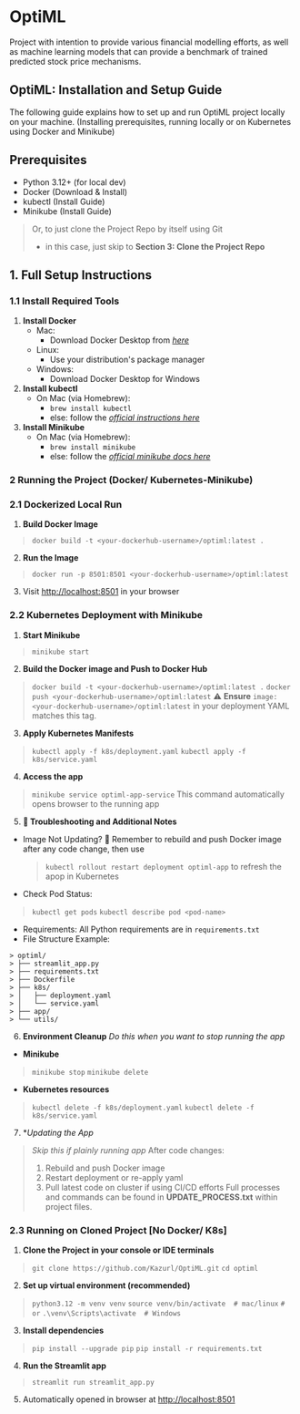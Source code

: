 # OptiML
Project with intention to provide various financial modelling efforts, as well as machine learning models that can provide a benchmark of trained predicted stock price mechanisms.

## OptiML: Installation and Setup Guide
The following guide explains how to set up and run OptiML project locally on your machine. (Installing prerequisites, running locally or on Kubernetes using Docker and Minikube)

## Prerequisites
- Python 3.12+ (for local dev)
- Docker (Download & Install)
- kubectl (Install Guide)
- Minikube (Install Guide)
> Or, to just clone the Project Repo by itself using Git
> - in this case, just skip to **Section 3: Clone the Project Repo**

## 1. Full Setup Instructions
### 1.1 Install Required Tools
1. **Install Docker**
    - Mac:
        - Download Docker Desktop from *[here](https://docs.docker.com/desktop/)*
    - Linux:
        - Use your distribution's package manager
    - Windows:
        - Download Docker Desktop for Windows
2. **Install kubectl**
    - On Mac (via Homebrew):
        -  `brew install kubectl`
        - else: follow the *[official instructions here](https://kubernetes.io/docs/tasks/tools/install-kubectl/)*
3. **Install Minikube**
    - On Mac (via Homebrew):
        - `brew install minikube`
        - else: follow the *[official minikube docs here](https://minikube.sigs.k8s.io/docs/start/)*

### 2 Running the Project (Docker/ Kubernetes-Minikube)
### 2.1 Dockerized Local Run
1. **Build Docker Image**
> `docker build -t <your-dockerhub-username>/optiml:latest .`
2. **Run the Image**
> `docker run -p 8501:8501 <your-dockerhub-username>/optiml:latest`
3. Visit <http://localhost:8501> in your browser

### 2.2 Kubernetes Deployment with Minikube
1. **Start Minikube**
> `minikube start`
2. **Build the Docker image and Push to Docker Hub**
> `docker build -t <your-dockerhub-username>/optiml:latest .`
> `docker push <your-dockerhub-username>/optiml:latest`
> :warning: **Ensure** `image: <your-dockerhub-username>/optiml:latest` in your deployment YAML matches this tag.
3. **Apply Kubernetes Manifests**
> `kubectl apply -f k8s/deployment.yaml`
> `kubectl apply -f k8s/service.yaml`
4. **Access the app**
> `minikube service optiml-app-service`
> This command automatically opens browser to the running app
5. **:wrench: Troubleshooting and Additional Notes**
- Image Not Updating? :thinking:
  Remember to rebuild and push Docker image after any code change, then use
  > `kubectl rollout restart deployment optiml-app`
  to refresh the apop in Kubernetes
- Check Pod Status:
> `kubectl get pods`
> `kubectl describe pod <pod-name>`
- Requirements:
  All Python requirements are in `requirements.txt`
- File Structure Example:
```
> optiml/
> ├── streamlit_app.py
> ├── requirements.txt
> ├── Dockerfile
> ├── k8s/
> │   ├── deployment.yaml
> │   └── service.yaml
> ├── app/
> └── utils/
```
6. **Environment Cleanup**
_Do this when you want to stop running the app_
- **Minikube**
> `minikube stop`
> `minikube delete`
- **Kubernetes resources**
> `kubectl delete -f k8s/deployment.yaml`
> `kubectl delete -f k8s/service.yaml`

7. **Updating the App*
> _Skip this if plainly running app_
After code changes:
> 1. Rebuild and push Docker image
> 2. Restart deployment or re-apply yaml
> 3. Pull latest code on cluster if using CI/CD efforts
> Full processes and commands can be found in __UPDATE_PROCESS.txt__ within project files.

### 2.3 Running on Cloned Project [No Docker/ K8s]
1. **Clone the Project in your console or IDE terminals**
> `git clone https://github.com/Kazurl/OptiML.git`
> `cd optiml`
2. **Set up virtual environment (recommended)**
> `python3.12 -m venv venv`
> `source venv/bin/activate  # mac/linux`
> `# or`
> `.\venv\Scripts\activate  # Windows`
3. **Install dependencies**
> `pip install --upgrade pip`
> `pip install -r requirements.txt`
4. **Run the Streamlit app**
> `streamlit run streamlit_app.py`
5. Automatically opened in browser at <http://localhost:8501>